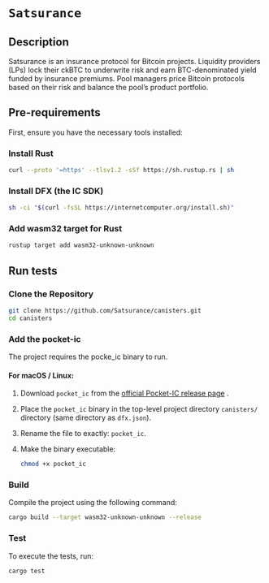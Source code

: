 # `Satsurance`
## Description
Satsurance is an insurance protocol for Bitcoin projects. Liquidity providers (LPs) lock their ckBTC to underwrite risk and earn BTC-denominated yield funded by insurance premiums. Pool managers price Bitcoin protocols based on their risk and balance the pool’s product portfolio.

## Pre-requirements
First, ensure you have the necessary tools installed:
### Install Rust
```bash
curl --proto '=https' --tlsv1.2 -sSf https://sh.rustup.rs | sh
```


### Install DFX (the IC SDK)
```bash
sh -ci "$(curl -fsSL https://internetcomputer.org/install.sh)"
```

### Add wasm32 target for Rust
```bash
rustup target add wasm32-unknown-unknown
```

## Run tests
### Clone the Repository
```bash
git clone https://github.com/Satsurance/canisters.git
cd canisters
```
### Add the pocket-ic

The project requires the pocke_ic binary to run.

#### For macOS / Linux:

1. Download `pocket_ic` from the [official Pocket-IC release page](https://github.com/dfinity/pocketic/releases) .

2. Place the `pocket_ic` binary in the top-level project directory `canisters/` directory (same directory as `dfx.json`).


3. Rename the file to exactly: `pocket_ic`.

4. Make the binary executable:

   ```bash
   chmod +x pocket_ic
   ```
### Build
Compile the project using the following command:
 ```sh
cargo build --target wasm32-unknown-unknown --release
  ```

### Test

To execute the tests, run:

```sh
cargo test   
```
